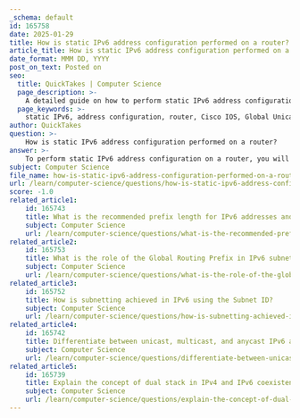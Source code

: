 ```yaml
---
_schema: default
id: 165758
date: 2025-01-29
title: How is static IPv6 address configuration performed on a router?
article_title: How is static IPv6 address configuration performed on a router?
date_format: MMM DD, YYYY
post_on_text: Posted on
seo:
  title: QuickTakes | Computer Science
  page_description: >-
    A detailed guide on how to perform static IPv6 address configuration on a router using Cisco IOS, including command examples and steps to follow.
  page_keywords: >-
    static IPv6, address configuration, router, Cisco IOS, Global Unicast Address, interface selection, command line, no shutdown, save configuration, link-local address, verification command
author: QuickTakes
question: >-
    How is static IPv6 address configuration performed on a router?
answer: >-
    To perform static IPv6 address configuration on a router, you will follow a series of steps using the Cisco IOS command line interface. Here’s a detailed guide on how to configure a Global Unicast Address (GUA) on a router interface:\n\n### Steps for Static IPv6 Address Configuration\n\n1. **Access the Router**: Connect to the router using a console cable, SSH, or telnet.\n\n2. **Enter Privileged EXEC Mode**: After logging in, enter privileged EXEC mode:\n   ```plaintext\n   Router> enable\n   ```\n\n3. **Enter Global Configuration Mode**: From privileged EXEC mode, enter global configuration mode:\n   ```plaintext\n   Router# configure terminal\n   ```\n\n4. **Select the Interface**: Identify and select the interface you want to configure. For example, if you are configuring GigabitEthernet 0/0, you would enter:\n   ```plaintext\n   Router(config)# interface gigabitethernet 0/0\n   ```\n\n5. **Assign the IPv6 Address**: Use the command to assign a static IPv6 address to the interface. The command format is:\n   ```plaintext\n   ipv6 address ipv6-address/prefix-length\n   ```\n   For example, to configure a GUA, you would enter:\n   ```plaintext\n   Router(config-if)# ipv6 address 2001:db8:acad:1::1/64\n   ```\n\n6. **Enable the Interface**: Ensure the interface is enabled by using the `no shutdown` command:\n   ```plaintext\n   Router(config-if)# no shutdown\n   ```\n\n7. **Exit Configuration Mode**: After configuring the address, you can exit the interface configuration mode:\n   ```plaintext\n   Router(config-if)# exit\n   ```\n\n8. **Save the Configuration**: Finally, save the configuration to ensure it persists after a reboot:\n   ```plaintext\n   Router# write memory\n   ```\n   or\n   ```plaintext\n   Router# copy running-config startup-config\n   ```\n\n### Example Configuration\n\nHere’s a complete example of configuring a GUA on a router interface:\n\n```plaintext\nRouter> enable\nRouter# configure terminal\nRouter(config)# interface gigabitethernet 0/0\nRouter(config-if)# ipv6 address 2001:db8:acad:1::1/64\nRouter(config-if)# no shutdown\nRouter(config-if)# exit\nRouter# write memory\n```\n\n### Additional Notes\n\n- **Link-Local Address (LLA)**: If you also want to configure a Link-Local Address, you can do so using the command:\n  ```plaintext\n  Router(config-if)# ipv6 address fe80::1:1 link-local\n  ```\n\n- **Verification**: To verify the configuration, you can use the command:\n  ```plaintext\n  Router# show ipv6 interface gigabitethernet 0/0\n  ```\n\nThis will display the configured IPv6 addresses and their status on the specified interface.\n\nBy following these steps, you can successfully configure a static IPv6 address on a router.
subject: Computer Science
file_name: how-is-static-ipv6-address-configuration-performed-on-a-router.md
url: /learn/computer-science/questions/how-is-static-ipv6-address-configuration-performed-on-a-router
score: -1.0
related_article1:
    id: 165743
    title: What is the recommended prefix length for IPv6 addresses and why?
    subject: Computer Science
    url: /learn/computer-science/questions/what-is-the-recommended-prefix-length-for-ipv6-addresses-and-why
related_article2:
    id: 165753
    title: What is the role of the Global Routing Prefix in IPv6 subnetting?
    subject: Computer Science
    url: /learn/computer-science/questions/what-is-the-role-of-the-global-routing-prefix-in-ipv6-subnetting
related_article3:
    id: 165752
    title: How is subnetting achieved in IPv6 using the Subnet ID?
    subject: Computer Science
    url: /learn/computer-science/questions/how-is-subnetting-achieved-in-ipv6-using-the-subnet-id
related_article4:
    id: 165742
    title: Differentiate between unicast, multicast, and anycast IPv6 address types.
    subject: Computer Science
    url: /learn/computer-science/questions/differentiate-between-unicast-multicast-and-anycast-ipv6-address-types
related_article5:
    id: 165739
    title: Explain the concept of dual stack in IPv4 and IPv6 coexistence.
    subject: Computer Science
    url: /learn/computer-science/questions/explain-the-concept-of-dual-stack-in-ipv4-and-ipv6-coexistence
---
```


&nbsp;